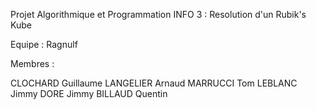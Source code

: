 Projet Algorithmique et Programmation INFO 3 : Resolution d'un Rubik's Kube

Equipe : Ragnulf

Membres : 

CLOCHARD Guillaume
LANGELIER Arnaud
MARRUCCI Tom
LEBLANC Jimmy
DORE Jimmy
BILLAUD Quentin

